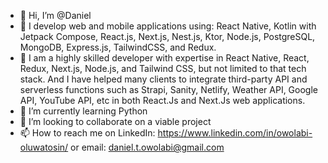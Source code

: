 - 👋 Hi, I’m @Daniel
- 👀 I develop web and mobile applications using: React Native, Kotlin with Jetpack Compose, React.js, Next.js, Nest.js, Ktor, Node.js, PostgreSQL, MongoDB, Express.js, TailwindCSS, and Redux.
- 👀 I am a highly skilled developer with expertise in React Native, React, Redux, Next.js, Node.js, and Tailwind CSS, but not limited to that tech stack. And I have helped many clients to integrate third-party API and serverless functions such as Strapi, Sanity, Netlify, Weather API, Google API, YouTube API, etc in both React.Js and Next.Js web applications.
- 🌱 I’m currently learning Python
- 💞️ I’m looking to collaborate on a viable project
- 📫 How to reach me on LinkedIn: https://www.linkedin.com/in/owolabi-oluwatosin/ or email: daniel.t.owolabi@gmail.com

<!---
Owolabi-Oluwatosin/Owolabi-Oluwatosin is a ✨ special ✨ repository because its `README.md` (this file) appears on your GitHub profile.
You can click the Preview link to take a look at your changes.
--->
